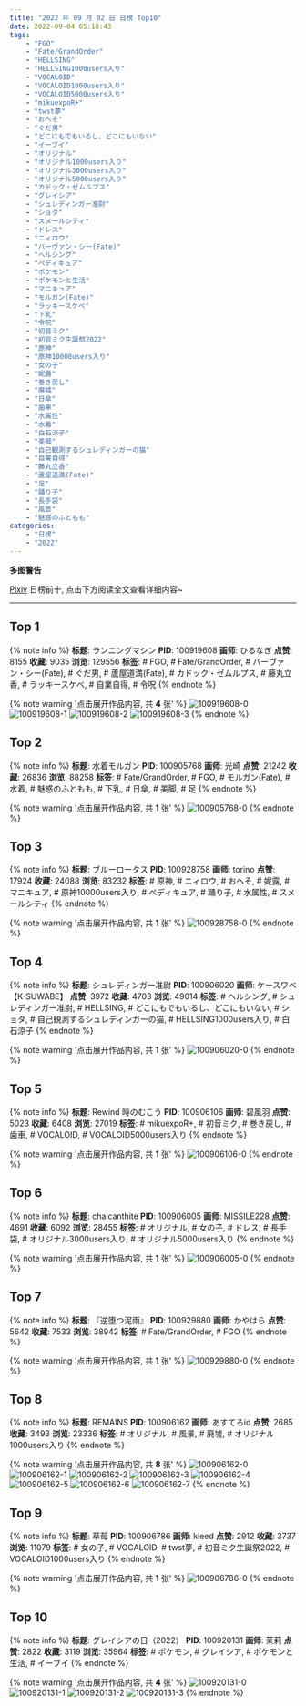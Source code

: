 ```yaml
---
title: "2022 年 09 月 02 日 日榜 Top10"
date: 2022-09-04 05:18:43
tags:
    - "FGO"
    - "Fate/GrandOrder"
    - "HELLSING"
    - "HELLSING1000users入り"
    - "VOCALOID"
    - "VOCALOID1000users入り"
    - "VOCALOID5000users入り"
    - "mikuexpoR+"
    - "twst夢"
    - "おへそ"
    - "ぐだ男"
    - "どこにもでもいるし、どこにもいない"
    - "イーブイ"
    - "オリジナル"
    - "オリジナル1000users入り"
    - "オリジナル3000users入り"
    - "オリジナル5000users入り"
    - "カドック・ゼムルプス"
    - "グレイシア"
    - "シュレディンガー准尉"
    - "ショタ"
    - "スメールシティ"
    - "ドレス"
    - "ニィロウ"
    - "バーヴァン・シー(Fate)"
    - "ヘルシング"
    - "ペディキュア"
    - "ポケモン"
    - "ポケモンと生活"
    - "マニキュア"
    - "モルガン(Fate)"
    - "ラッキースケベ"
    - "下乳"
    - "令呪"
    - "初音ミク"
    - "初音ミク生誕祭2022"
    - "原神"
    - "原神10000users入り"
    - "女の子"
    - "妮露"
    - "巻き戻し"
    - "廃墟"
    - "日傘"
    - "歯車"
    - "水属性"
    - "水着"
    - "白石涼子"
    - "美脚"
    - "自己観測するシュレディンガーの猫"
    - "自業自得"
    - "藤丸立香"
    - "蘆屋道満(Fate)"
    - "足"
    - "踊り子"
    - "長手袋"
    - "風景"
    - "魅惑のふともも"
categories:
    - "日榜"
    - "2022"
---
```


<i class="fa fa-triangle-exclamation"></i>**多图警告**<i class="fa fa-triangle-exclamation"></i>

[Pixiv](https://www.pixiv.net/) 日榜前十, 点击下方阅读全文查看详细内容~

<!-- more -->

---

## Top 1

{% note info %}
**标题**: ランニングマシン
**PID**: 100919608 **画师**: ひるなぎ
**点赞**: 8155 **收藏**: 9035 **浏览**: 129556
**标签**: # FGO, # Fate/GrandOrder, # バーヴァン・シー(Fate), # ぐだ男, # 蘆屋道満(Fate), # カドック・ゼムルプス, # 藤丸立香, # ラッキースケベ, # 自業自得, # 令呪
{% endnote %}

{% note warning '点击展开作品内容, 共 **4** 张' %}
![100919608-0](https://i.pixiv.re/img-original/img/2022/09/01/18/00/09/100919608_p0.jpg)
![100919608-1](https://i.pixiv.re/img-original/img/2022/09/01/18/00/09/100919608_p1.jpg)
![100919608-2](https://i.pixiv.re/img-original/img/2022/09/01/18/00/09/100919608_p2.jpg)
![100919608-3](https://i.pixiv.re/img-original/img/2022/09/01/18/00/09/100919608_p3.jpg)
{% endnote %}

## Top 2

{% note info %}
**标题**: 水着モルガン
**PID**: 100905768 **画师**: 光崎
**点赞**: 21242 **收藏**: 26836 **浏览**: 88258
**标签**: # Fate/GrandOrder, # FGO, # モルガン(Fate), # 水着, # 魅惑のふともも, # 下乳, # 日傘, # 美脚, # 足
{% endnote %}

{% note warning '点击展开作品内容, 共 **1** 张' %}
![100905768-0](https://i.pixiv.re/img-original/img/2022/09/01/00/00/07/100905768_p0.png)
{% endnote %}

## Top 3

{% note info %}
**标题**: ブルーロータス
**PID**: 100928758 **画师**: torino
**点赞**: 17924 **收藏**: 24088 **浏览**: 83232
**标签**: # 原神, # ニィロウ, # おへそ, # 妮露, # マニキュア, # 原神10000users入り, # ペディキュア, # 踊り子, # 水属性, # スメールシティ
{% endnote %}

{% note warning '点击展开作品内容, 共 **1** 张' %}
![100928758-0](https://i.pixiv.re/img-original/img/2022/09/02/00/00/42/100928758_p0.jpg)
{% endnote %}

## Top 4

{% note info %}
**标题**: シュレディンガー准尉
**PID**: 100906020 **画师**: ケースワベ【K-SUWABE】
**点赞**: 3972 **收藏**: 4703 **浏览**: 49014
**标签**: # ヘルシング, # シュレディンガー准尉, # HELLSING, # どこにもでもいるし、どこにもいない, # ショタ, # 自己観測するシュレディンガーの猫, # HELLSING1000users入り, # 白石涼子
{% endnote %}

{% note warning '点击展开作品内容, 共 **1** 张' %}
![100906020-0](https://i.pixiv.re/img-original/img/2022/09/01/00/01/30/100906020_p0.jpg)
{% endnote %}

## Top 5

{% note info %}
**标题**: Rewind 時のむこう
**PID**: 100906106 **画师**: 碧風羽
**点赞**: 5023 **收藏**: 6408 **浏览**: 27019
**标签**: # mikuexpoR+, # 初音ミク, # 巻き戻し, # 歯車, # VOCALOID, # VOCALOID5000users入り
{% endnote %}

{% note warning '点击展开作品内容, 共 **1** 张' %}
![100906106-0](https://i.pixiv.re/img-original/img/2022/09/01/00/02/29/100906106_p0.png)
{% endnote %}

## Top 6

{% note info %}
**标题**: chalcanthite
**PID**: 100906005 **画师**: MISSILE228
**点赞**: 4691 **收藏**: 6092 **浏览**: 28455
**标签**: # オリジナル, # 女の子, # ドレス, # 長手袋, # オリジナル3000users入り, # オリジナル5000users入り
{% endnote %}

{% note warning '点击展开作品内容, 共 **1** 张' %}
![100906005-0](https://i.pixiv.re/img-original/img/2022/09/01/00/01/23/100906005_p0.jpg)
{% endnote %}

## Top 7

{% note info %}
**标题**: 『逆堕つ泥雨』
**PID**: 100929880 **画师**: かやはら
**点赞**: 5642 **收藏**: 7533 **浏览**: 38942
**标签**: # Fate/GrandOrder, # FGO
{% endnote %}

{% note warning '点击展开作品内容, 共 **1** 张' %}
![100929880-0](https://i.pixiv.re/img-original/img/2022/09/02/00/34/30/100929880_p0.png)
{% endnote %}

## Top 8

{% note info %}
**标题**: REMAINS
**PID**: 100906162 **画师**: あすてろid
**点赞**: 2685 **收藏**: 3493 **浏览**: 23336
**标签**: # オリジナル, # 風景, # 廃墟, # オリジナル1000users入り
{% endnote %}

{% note warning '点击展开作品内容, 共 **8** 张' %}
![100906162-0](https://i.pixiv.re/img-original/img/2022/09/01/00/03/16/100906162_p0.jpg)
![100906162-1](https://i.pixiv.re/img-original/img/2022/09/01/00/03/16/100906162_p1.jpg)
![100906162-2](https://i.pixiv.re/img-original/img/2022/09/01/00/03/16/100906162_p2.jpg)
![100906162-3](https://i.pixiv.re/img-original/img/2022/09/01/00/03/16/100906162_p3.jpg)
![100906162-4](https://i.pixiv.re/img-original/img/2022/09/01/00/03/16/100906162_p4.jpg)
![100906162-5](https://i.pixiv.re/img-original/img/2022/09/01/00/03/16/100906162_p5.jpg)
![100906162-6](https://i.pixiv.re/img-original/img/2022/09/01/00/03/16/100906162_p6.jpg)
![100906162-7](https://i.pixiv.re/img-original/img/2022/09/01/00/03/16/100906162_p7.jpg)
{% endnote %}

## Top 9

{% note info %}
**标题**: 草莓
**PID**: 100906786 **画师**: kieed
**点赞**: 2912 **收藏**: 3737 **浏览**: 11079
**标签**: # 女の子, # VOCALOID, # twst夢, # 初音ミク生誕祭2022, # VOCALOID1000users入り
{% endnote %}

{% note warning '点击展开作品内容, 共 **1** 张' %}
![100906786-0](https://i.pixiv.re/img-original/img/2022/09/01/00/18/27/100906786_p0.jpg)
{% endnote %}

## Top 10

{% note info %}
**标题**: グレイシアの日（2022）
**PID**: 100920131 **画师**: 茉莉
**点赞**: 2822 **收藏**: 3119 **浏览**: 35964
**标签**: # ポケモン, # グレイシア, # ポケモンと生活, # イーブイ
{% endnote %}

{% note warning '点击展开作品内容, 共 **4** 张' %}
![100920131-0](https://i.pixiv.re/img-original/img/2022/09/01/18/26/45/100920131_p0.png)
![100920131-1](https://i.pixiv.re/img-original/img/2022/09/01/18/26/45/100920131_p1.png)
![100920131-2](https://i.pixiv.re/img-original/img/2022/09/01/18/26/45/100920131_p2.png)
![100920131-3](https://i.pixiv.re/img-original/img/2022/09/01/18/26/45/100920131_p3.png)
{% endnote %}
